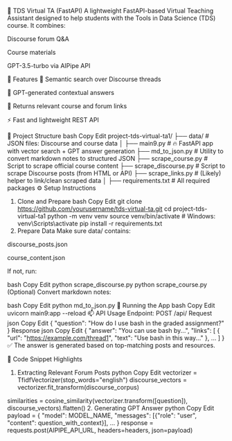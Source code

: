 📘 TDS Virtual TA (FastAPI)
A lightweight FastAPI-based Virtual Teaching Assistant designed to help students with the Tools in Data Science (TDS) course. It combines:

Discourse forum Q&A

Course materials

GPT-3.5-turbo via AIPipe API

🔧 Features
📘 Semantic search over Discourse threads

🧠 GPT-generated contextual answers

📎 Returns relevant course and forum links

⚡ Fast and lightweight REST API

📂 Project Structure
bash
Copy
Edit
project-tds-virtual-ta1/
├── data/                      # JSON files: Discourse and course data
│
├── main9.py                  # 🔥 FastAPI app with vector search + GPT answer generation
├── md_to_json.py             # Utility to convert markdown notes to structured JSON
├── scrape_course.py          # Script to scrape official course content
├── scrape_discourse.py       # Script to scrape Discourse posts (from HTML or API)
├── scrape_links.py           # (Likely) helper to link/clean scraped data
│
├── requirements.txt          # All required packages
⚙️ Setup Instructions
1. Clone and Prepare
bash
Copy
Edit
git clone https://github.com/yourusername/tds-virtual-ta.git
cd project-tds-virtual-ta1
python -m venv venv
source venv/bin/activate  # Windows: venv\Scripts\activate
pip install -r requirements.txt
2. Prepare Data
Make sure data/ contains:

discourse_posts.json

course_content.json

If not, run:

bash
Copy
Edit
python scrape_discourse.py
python scrape_course.py
(Optional) Convert markdown notes:

bash
Copy
Edit
python md_to_json.py
🚀 Running the App
bash
Copy
Edit
uvicorn main9:app --reload
📫 API Usage
Endpoint: POST /api/
Request
json
Copy
Edit
{
  "question": "How do I use bash in the graded assignment?"
}
Response
json
Copy
Edit
{
  "answer": "You can use bash by...",
  "links": [
    {
      "url": "https://example.com/thread1",
      "text": "Use bash in this way..."
    },
    ...
  ]
}
✅ The answer is generated based on top-matching posts and resources.

📌 Code Snippet Highlights
1. Extracting Relevant Forum Posts
python
Copy
Edit
vectorizer = TfidfVectorizer(stop_words="english")
discourse_vectors = vectorizer.fit_transform(discourse_corpus)

similarities = cosine_similarity(vectorizer.transform([question]), discourse_vectors).flatten()
2. Generating GPT Answer
python
Copy
Edit
payload = {
  "model": MODEL_NAME,
  "messages": [{"role": "user", "content": question_with_context}],
  ...
}
response = requests.post(AIPIPE_API_URL, headers=headers, json=payload)
